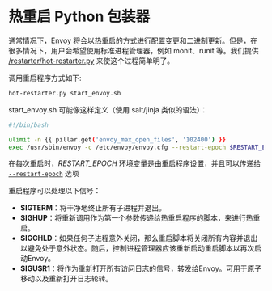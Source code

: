 热重启 Python 包装器
==========================

通常情况下，Envoy 将会以[热重启](../intro/arch_overview/hot_restart.md#arch-overview-hot-restart)的方式进行配置变更和二进制更新。但是，在很多情况下，用户会希望使用标准进程管理器，例如 monit、runit 等。我们提供 [/restarter/hot-restarter.py](https://github.com/envoyproxy/envoy/blob/master//restarter/hot-restarter.py) 来使这个过程简单明了。

调用重启程序方式如下:

```bash
hot-restarter.py start_envoy.sh
```

start_envoy.sh 可能像这样定义（使用 salt/jinja 类似的语法）：

```bash
#!/bin/bash

ulimit -n {{ pillar.get('envoy_max_open_files', '102400') }}
exec /usr/sbin/envoy -c /etc/envoy/envoy.cfg --restart-epoch $RESTART_EPOCH --service-cluster {{ grains['cluster_name'] }} --service-node {{ grains['service_node'] }} --service-zone {{ grains.get('ec2_availability-zone', 'unknown') }}
```

在每次重启时，*RESTART_EPOCH* 环境变量是由重启程序设置，并且可以传递给 [`--restart-epoch`](cli.md#cmdoption-restart-epoch) 选项

重启程序可以处理以下信号：

- **SIGTERM**：将干净地终止所有子进程并退出。
- **SIGHUP**：将重新调用作为第一个参数传递给热重启程序的脚本，来进行热重启。
- **SIGCHLD**：如果任何子进程意外关闭，那么重启脚本将关闭所有内容并退出以避免处于意外状态。随后，控制进程管理器应该重新启动重启脚本以再次启动Envoy。
- **SIGUSR1**：将作为重新打开所有访问日志的信号，转发给Envoy。可用于原子移动以及重新打开日志轮转。
